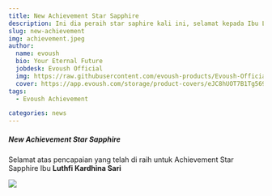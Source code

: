 ```yaml
---
title: New Achievement Star Sapphire 
description: Ini dia peraih star saphire kali ini, selamat kepada Ibu Luthfi Kardhina Sari, atas pencapaiannya menjadi Star Sapphire Achievement.
slug: new-achievement
img: achievement.jpeg
author:
  name: evoush
  bio: Your Eternal Future
  jobdesk: Evoush Official
  img: https://raw.githubusercontent.com/evoush-products/Evoush-Official-Website/master/static/icon_128.png
  cover: https://app.evoush.com/storage/product-covers/eJC8hUOT7B1Tg56943hWhsI9KMH8k7CdRe2OFDbo.jpg
tags: 
  - Evoush Achievement

categories: news
---  
```


##### New Achievement Star Sapphire  

Selamat atas pencapaian yang telah di raih untuk Achievement Star Sapphire Ibu **Luthfi Kardhina Sari**  

<img src="https://raw.githubusercontent.com/evoush12/bahan_evoush/main/news/achievement.jpeg" class="img-fluid img-responsive">